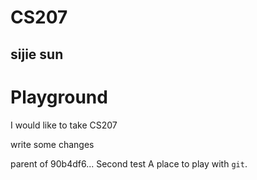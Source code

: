 # CS207
## sijie sun
# Playground


I would like to take CS207 


write some changes

 parent of 90b4df6... Second test
A place to play with `git`.
